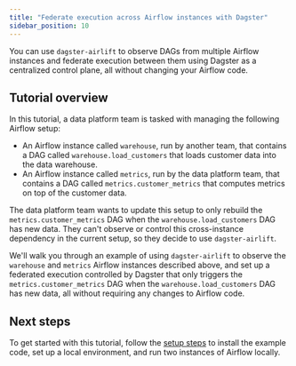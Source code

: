 ```yaml
---
title: "Federate execution across Airflow instances with Dagster"
sidebar_position: 10
---
```


You can use `dagster-airlift` to observe DAGs from multiple Airflow instances and federate execution between them using Dagster as a centralized control plane, all without changing your Airflow code.

## Tutorial overview

In this tutorial, a data platform team is tasked with managing the following Airflow setup:

- An Airflow instance called `warehouse`, run by another team, that contains a DAG called `warehouse.load_customers` that loads customer data into the data warehouse.
- An Airflow instance called `metrics`, run by the data platform team, that contains a DAG called `metrics.customer_metrics` that computes metrics on top of the customer data.

The data platform team wants to update this setup to only rebuild the `metrics.customer_metrics` DAG when the `warehouse.load_customers` DAG has new data. They can't observe or control this cross-instance dependency in the current setup, so they decide to use `dagster-airlift`.

We'll walk you through an example of using `dagster-airlift` to observe the `warehouse` and `metrics` Airflow instances described above, and set up a federated execution controlled by Dagster that only triggers the `metrics.customer_metrics` DAG when the `warehouse.load_customers` DAG has new data, all without requiring any changes to Airflow code.

## Next steps

To get started with this tutorial, follow the [setup steps](setup) to install the example code, set up a local environment, and run two instances of Airflow locally.
